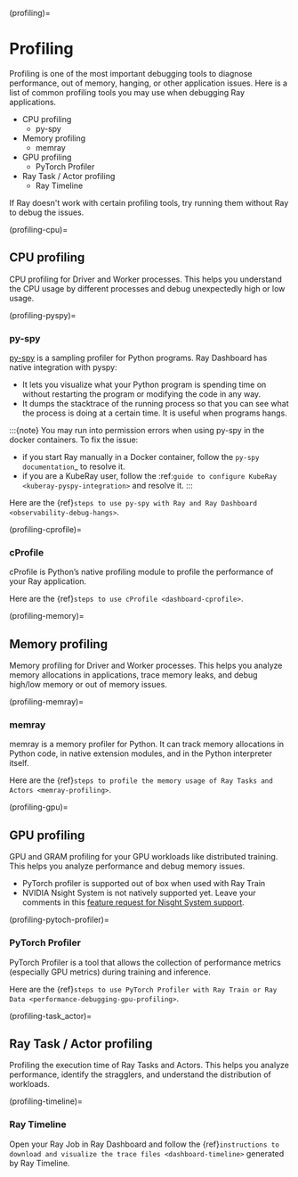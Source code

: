 (profiling)=
# Profiling
Profiling is one of the most important debugging tools to diagnose performance, out of memory, hanging, or other application issues.
Here is a list of common profiling tools you may use when debugging Ray applications. 
- CPU profiling
    - py-spy
- Memory profiling
    - memray
- GPU profiling
    - PyTorch Profiler
- Ray Task / Actor profiling
    - Ray Timeline

If Ray doesn't work with certain profiling tools, try running them without Ray to debug the issues.

(profiling-cpu)=
## CPU profiling
CPU profiling for Driver and Worker processes. This helps you understand the CPU usage by different processes and debug unexpectedly high or low usage.

(profiling-pyspy)=
### py-spy
[py-spy](https://github.com/benfred/py-spy/tree/master) is a sampling profiler for Python programs. Ray Dashboard has native integration with pyspy:

- It lets you visualize what your Python program is spending time on without restarting the program or modifying the code in any way.
- It dumps the stacktrace of the running process so that you can see what the process is doing at a certain time. It is useful when programs hangs.

:::{note}
You may run into permission errors when using py-spy in the docker containers. To fix the issue:

- if you start Ray manually in a Docker container, follow the `py-spy documentation`_ to resolve it. 
- if you are a KubeRay user, follow the :ref:`guide to configure KubeRay <kuberay-pyspy-integration>` and resolve it.
:::

Here are the {ref}`steps to use py-spy with Ray and Ray Dashboard <observability-debug-hangs>`.

(profiling-cprofile)=
### cProfile
cProfile is Python’s native profiling module to profile the performance of your Ray application.

Here are the {ref}`steps to use cProfile <dashboard-cprofile>`.

(profiling-memory)=
## Memory profiling
Memory profiling for Driver and Worker processes. This helps you analyze memory allocations in applications, trace memory leaks, and debug high/low memory or out of memory issues.

(profiling-memray)=
### memray
memray is a memory profiler for Python. It can track memory allocations in Python code, in native extension modules, and in the Python interpreter itself.

Here are the {ref}`steps to profile the memory usage of Ray Tasks and Actors <memray-profiling>`.

(profiling-gpu)=
## GPU profiling
GPU and GRAM profiling for your GPU workloads like distributed training. This helps you analyze performance and debug memory issues. 
- PyTorch profiler is supported out of box when used with Ray Train
- NVIDIA Nsight System is not natively supported yet. Leave your comments in this [feature request for Nisght System support](https://github.com/ray-project/ray/issues/19631).

(profiling-pytoch-profiler)=
### PyTorch Profiler
PyTorch Profiler is a tool that allows the collection of performance metrics (especially GPU metrics) during training and inference.

Here are the {ref}`steps to use PyTorch Profiler with Ray Train or Ray Data <performance-debugging-gpu-profiling>`.

(profiling-task_actor)=
## Ray Task / Actor profiling
Profiling the execution time of Ray Tasks and Actors. This helps you analyze performance, identify the stragglers, and understand the distribution of workloads.

(profiling-timeline)=
### Ray Timeline
Open your Ray Job in Ray Dashboard and follow the {ref}`instructions to download and visualize the trace files <dashboard-timeline>` generated by Ray Timeline.
